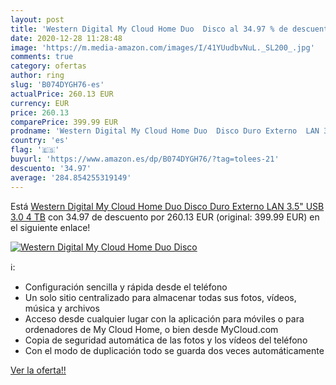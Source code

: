 ```yaml
---
layout: post
title: 'Western Digital My Cloud Home Duo  Disco al 34.97 % de descuento'
date: 2020-12-28 11:28:48
image: 'https://m.media-amazon.com/images/I/41YUudbvNuL._SL200_.jpg'
comments: true
category: ofertas
author: ring
slug: 'B074DYGH76-es'
actualPrice: 260.13 EUR
currency: EUR
price: 260.13
comparePrice: 399.99 EUR
prodname: 'Western Digital My Cloud Home Duo  Disco Duro Externo  LAN 3.5"  USB 3.0  4 TB'
country: 'es'
flag: '🇪🇸'
buyurl: 'https://www.amazon.es/dp/B074DYGH76/?tag=tolees-21'
descuento: '34.97'
average: '284.854255319149'
---
```


Está [Western Digital My Cloud Home Duo  Disco Duro Externo  LAN 3.5"  USB 3.0  4 TB](https://www.amazon.es/dp/B074DYGH76/?tag=tolees-21) con 34.97 de descuento por 260.13 EUR (original: 399.99 EUR) en el siguiente enlace!

[![Western Digital My Cloud Home Duo  Disco](https://m.media-amazon.com/images/I/41YUudbvNuL._SL200_.jpg)](https://www.amazon.es/dp/B074DYGH76/?tag=tolees-21)

ℹ️:

- Configuración sencilla y rápida desde el teléfono
- Un solo sitio centralizado para almacenar todas sus fotos, vídeos, música y archivos
- Acceso desde cualquier lugar con la aplicación para móviles o para ordenadores de My Cloud Home, o bien desde MyCloud.com
- Copia de seguridad automática de las fotos y los vídeos del teléfono
- Con el modo de duplicación todo se guarda dos veces automáticamente

[Ver la oferta!!](https://www.amazon.es/dp/B074DYGH76/?tag=tolees-21)
